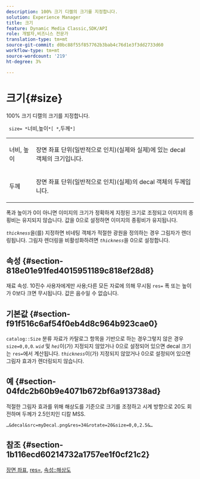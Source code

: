 ```yaml
---
description: 100% 크기 디캘의 크기를 지정합니다.
solution: Experience Manager
title: 크기
feature: Dynamic Media Classic,SDK/API
role: 개발자,비즈니스 전문가
translation-type: tm+mt
source-git-commit: d0bc88f55f857762b3bab4c76d1e3f3dd2733d60
workflow-type: tm+mt
source-wordcount: '219'
ht-degree: 3%

---
```



# 크기{#size}

100% 크기 디캘의 크기를 지정합니다.

` size= *`너비,높이`*[ *`,두께`*]`

<table id="simpletable_00B1226F3B8B49D895D1269AB03D5043"> 
 <tr class="strow"> 
  <td class="stentry"> <p> <span class="varname"> 너비, 높이  </span> </p> </td> 
  <td class="stentry"> <p>장면 좌표 단위(일반적으로 인치)(실제와 실제)에 있는 decal 객체의 크기입니다. </p> </td> 
 </tr> 
 <tr class="strow"> 
  <td class="stentry"> <p> <span class="varname"> 두께  </span> </p> </td> 
  <td class="stentry"> <p>장면 좌표 단위(일반적으로 인치)(실제)의 decal 객체의 두께입니다. </p> </td> 
 </tr> 
</table>

폭과 높이가 0이 아니면 이미지의 크기가 정확하게 지정된 크기로 조정되고 이미지의 종횡비는 유지되지 않습니다. 값을 0으로 설정하면 이미지의 종횡비가 유지됩니다.

*`thickness`*&#x200B;을(를) 지정하면 비네팅 객체가 적절한 광원을 정의하는 경우 그림자가 렌더링됩니다. 그림자 렌더링을 비활성화하려면 *`thickness`*&#x200B;을 0으로 설정합니다.

## 속성 {#section-818e01e91fed4015951189c818ef28d8}

재료 속성. 10진수 사용자에게만 사용;다른 모든 자료에 의해 무시됨 `res=` 폭 또는 높이가 0보다 크면 무시됩니다. 값은 음수일 수 없습니다.

## 기본값 {#section-f91f516c6af54f0eb4d8c964b923cae0}

`catalog::Size` 분류 자료가 카탈로그 항목을 기반으로 하는 경우그렇지 않은 경우 `size=0,0,0`. *`wid`* 및 *`hei`*&#x200B;이(가) 지정되지 않았거나 0으로 설정되어 있으면 decal 크기는 `res=`에서 계산됩니다. *`thickness`*&#x200B;이(가) 지정되지 않았거나 0으로 설정되어 있으면 그림자 효과가 렌더링되지 않습니다.

## 예 {#section-04fdc2b60b9e4071b672bf6a913738ad}

적절한 그림자 효과를 위해 해상도를 기준으로 크기를 조정하고 시계 방향으로 20도 회전하며 두께가 2.5인치인 디칼 MSS.

`…&decal&src=myDecal.png&res=34&rotate=20&size=0,0,2.5&…`

## 참조 {#section-1b116ecd60214732a1757ee1f0cf21c2}

[장면 좌표](../../../../../ir-api/http-protocol/image-rendering-api-ref/c-ir-http-protocol-ref/c-ir-http-protocol-syntax-and-features/c-ir-vignettes/c-ir-scene-coordinates.md#concept-528507024fa640b19a2631357febf7f1),  [res=](../../../../../ir-api/http-protocol/image-rendering-api-ref/c-ir-http-protocol-ref/c-ir-http-protocol-command-reference/r-ir-res.md#reference-0ad9de8887144c83a6db97b4994f7c04),  [속성::해상도](../../../../../ir-api/material-cat/image-rendering-api-ref/c-ir-material-catalog/c-ir-attributes-reference/r-ir-resolution.md#reference-09fe14e6bfbf4db6b7f4369fffecc806)
